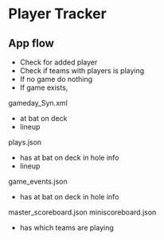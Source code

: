 # Player Tracker

## App flow

* Check for added player
* Check if teams with players is playing
* If no game do nothing
* If game exists, 

gameday_Syn.xml
- at bat on deck
- lineup


plays.json
- has at bat on deck in hole info
- lineup

game_events.json
- has at bat on deck in hole info

master_scoreboard.json
miniscoreboard.json
- has which teams are playing
